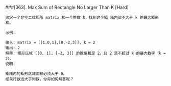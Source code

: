 ###[363]. Max Sum of Rectangle No Larger Than K
[Hard]
```
给定一个非空二维矩阵 matrix 和一个整数 k，找到这个矩 阵内部不大于 k 的最大矩形和。

示例:

输入: matrix = [[1,0,1],[0,-2,3]], k = 2
输出: 2 
解释: 矩形区域 [[0, 1], [-2, 3]] 的数值和是 2，且 2 是不超过 k 的最大数字（k = 2）。
说明：

矩阵内的矩形区域面积必须大于 0。
如果行数远大于列数，你将如何解答呢？

```
>
>
>
```
     
```

